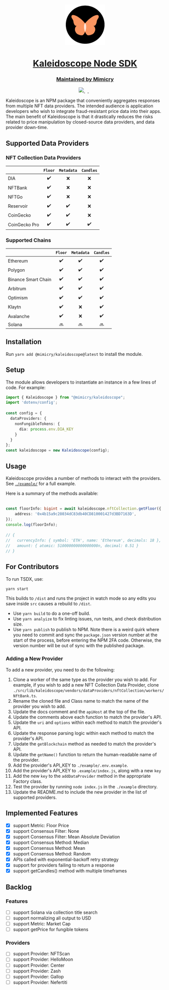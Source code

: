 <p align="center">
  <a href="https://mimicry.org">
    <picture>
      <source media="(prefers-color-scheme: dark)" srcset="https://raw.githubusercontent.com/Mimicry-Protocol/brand-assets/main/animated-logos/Gifs/Web-Res/Circles/Mimicry_logo-color-black_circle_bg-animated.gif">
      <img src="https://raw.githubusercontent.com/Mimicry-Protocol/brand-assets/main/animated-logos/Gifs/Web-Res/Circles/Mimicry_logo-color-black_circle_bg-animated.gif" height="128">
    </picture>
    <h1 align="center">Kaleidoscope Node SDK</h1>
    <h3 align="center">Maintained by Mimicry</h3>
  </a>
</p>
<p align="center">
  <a aria-label="License" href="LICENSE">
    <img src="https://badgen.net/badge/license/GPLv3/pink">
  </a>&nbsp;
  <a aria-label="Size Test" href="https://github.com/Mimicry-Protocol/kaleidoscope/actions/workflows/size.yml">
    <img alt="" src="https://github.com/Mimicry-Protocol/kaleidoscope/actions/workflows/size.yml/badge.svg">
  </a>&nbsp;
  <a aria-label="CI Test" href="https://github.com/Mimicry-Protocol/kaleidoscope/actions/workflows/main.yml">
    <img alt="" src="https://github.com/Mimicry-Protocol/kaleidoscope/actions/workflows/main.yml/badge.svg">
  </a>
</p>


Kaleidoscope is an NPM package that conveniently aggregates responses from multiple NFT data providers. The intended audience is application developers who wish to integrate fraud-resistant price data into their apps. The main benefit of Kaleidoscope is that it drastically reduces the risks related to price manipulation by closed-source data providers, and data provider down-time.

## Supported Data Providers

### NFT Collection Data Providers

|               | `Floor`            | `Metadata`         | `Candles`          |
|---------------|:------------------:|:------------------:|:------------------:|
| DIA           | :heavy_check_mark: | :x:                | :x:                |
| NFTBank       | :heavy_check_mark: | :x:                | :x:                |
| NFTGo         | :heavy_check_mark: | :x:                | :x:                |
| Reservoir     | :heavy_check_mark: | :heavy_check_mark: | :x:                |
| CoinGecko     | :heavy_check_mark: | :heavy_check_mark: | :x:                |
| CoinGecko Pro | :heavy_check_mark: | :heavy_check_mark: | :heavy_check_mark: |

### Supported Chains
|                     | `Floor`            | `Metadata`         | `Candles`          |
|---------------------|:------------------:|:------------------:|:------------------:|
| Ethereum            | :heavy_check_mark: | :heavy_check_mark: | :heavy_check_mark: |
| Polygon             | :heavy_check_mark: | :heavy_check_mark: | :heavy_check_mark: |
| Binance Smart Chain | :heavy_check_mark: | :heavy_check_mark: | :heavy_check_mark: |
| Arbitrum            | :heavy_check_mark: | :heavy_check_mark: | :heavy_check_mark: |
| Optimism            | :heavy_check_mark: | :heavy_check_mark: | :heavy_check_mark: |
| Klaytn              | :heavy_check_mark: | :x:                | :heavy_check_mark: |
| Avalanche           | :heavy_check_mark: | :x:                | :heavy_check_mark: |
| Solana              | :soon:             | :soon:             | :soon:             |

## Installation
Run `yarn add @mimicry/kaleidoscope@latest` to install the module.

## Setup
The module allows developers to instantiate an instance in a few lines of code. For example:
```typescript
import { Kaleidoscope } from "@mimicry/kaleidoscope";
import 'dotenv/config';

const config = {
  dataProviders: {
    nonFungibleTokens: {
      dia: process.env.DIA_KEY
    }
  }
};
const kaleidoscope = new Kaleidoscope(config);
```

## Usage
Kaleidoscope provides a number of methods to interact with the providers. See [`./example/`](https://github.com/Mimicry-Protocol/kaleidoscope/blob/main/example/) for a full example.

Here is a summary of the methods available:
```typescript

const floorInfo: bigint = await kaleidoscope.nftCollection.getFloor({
    address: '0x4b15a9c28034dC83db40CD810001427d3BD7163D',
});
console.log(floorInfo);

// {
//   currencyInfo: { symbol: 'ETH', name: 'Ethereum', decimals: 18 },
//   amount: { atomic: 510000000000000000n, decimal: 0.51 }
// }
```

## For Contributors

To run TSDX, use:

```bash
yarn start
```

This builds to `/dist` and runs the project in watch mode so any edits you save inside `src` causes a rebuild to `/dist`.

- Use `yarn build` to do a one-off build.
- Use `yarn analyize` to fix linting issues, run tests, and check distribution size.
- Use `yarn publish` to publish to NPM. Note there is a weird quirk where you need to commit and sync the `package.json` version number at the start of the process, before entering the NPM 2FA code. Otherwise, the version number will be out of sync with the published package.

### Adding a New Provider

To add a new provider, you need to do the following:
1. Clone a worker of the same type as the provider you wish to add. For example, if you wish to add a new NFT Collection Data Provider, clone `./src/lib/kaleidoscope/vendors/dataProviders/nftCollection/workers/NftBank.ts`.
2. Rename the cloned file and Class name to match the name of the provider you wish to add.
3. Update the docs comment and the `apiHost` at the top of the file.
4. Update the comments above each function to match the provider's API.
5. Update the `uri` and `options` within each method to match the provider's API.
6. Update the response parsing logic within each method to match the provider's API.
7. Update the `getBlockchain` method as needed to match the provider's API.
8. Update the `getName()` function to return the human-readable name of the provider.
9. Add the provider's API_KEY to `./example/.env.example`.
10. Add the provider's API_KEY to `.example/index.js`, along with a new `key`
11. Add the new `key` to the `addDataProvider` method in the appropriate Factory class.
12. Test the provider by running `node index.js` in the `./example` directory.
13. Update the README.md to include the new provider in the list of supported providers.


## Implemented Features
- [x] support Metric: Floor Price
- [x] support Consensus Filter: None
- [x] support Consensus Filter: Mean Absolute Deviation
- [x] support Consensus Method: Median
- [x] support Consensus Method: Mean
- [x] support Consensus Method: Random
- [x] APIs called with exponential-backoff retry strategy
- [x] support for providers failing to return a response
- [x] support getCandles() method with multiple timeframes

## Backlog

### Features
- [ ] support Solana via collection title search
- [ ] support normalizing all output to USD
- [ ] support Metric: Market Cap
- [ ] support getPrice for fungible tokens

### Providers
- [ ] support Provider: NFTScan
- [ ] support Provider: HelloMoon
- [ ] support Provider: Center
- [ ] support Provider: Zash
- [ ] support Provider: Gallop
- [ ] support Provider: Nefertiti
